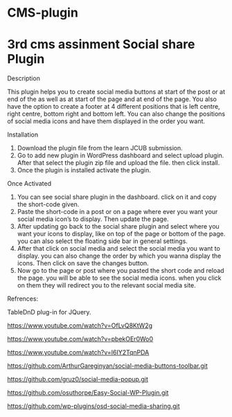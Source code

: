 # CMS-plugin
3rd cms assinment
Social share Plugin
=====================

<!--
Plugin Name: Social share
Version: 1.1.6
Domain Path: /languages
Author: Tarun Bhargav
License: GPL2 or later
-->

Description

This plugin helps you to create social media buttons at start of the post or at end of the as well as at start of the page and at end of the page. You also have the option to create a footer at 4 different positions that is left centre, right centre, bottom right and bottom left. You can also change the positions of social media icons and have them displayed in the order you want.

Installation

1.  Download the plugin file from the learn JCUB submission. 
2.  Go to add new plugin in WordPress dashboard and select upload plugin. After that select the plugin zip file and upload the file. then click install.
3.  Once the plugin is installed activate the plugin.

Once Activated

1.  You can see social share plugin in the dashboard. click on it and copy the short-code given. 
2.  Paste the short-code in a post or on a page where ever you want your social media icon’s to display. Then update the page. 
3.  After updating go back to the social share plugin and select where you want your icons to display, like on top of the page or bottom of the page. you can also select the floating side bar in general settings.
4.  After that click on social media and select the social media you want to display. you can also change the order by which you wanna display the icons. Then click on save the changes button.
5. Now go to the page or post where you pasted the short code and reload the page. you will be able to see the social media icons. when you click on them they will redirect you to the relevant social media site.

Refrences:

TableDnD plug-in for JQuery.

https://www.youtube.com/watch?v=OfLvQ8KtW2g

https://www.youtube.com/watch?v=pbekOEr0Wo0

https://www.youtube.com/watch?v=I6IY2TqnPDA

https://github.com/ArthurGareginyan/social-media-buttons-toolbar.git

https://github.com/gruz0/social-media-popup.git

https://github.com/osuthorpe/Easy-Social-WP-Plugin.git

https://github.com/wp-plugins/osd-social-media-sharing.git
